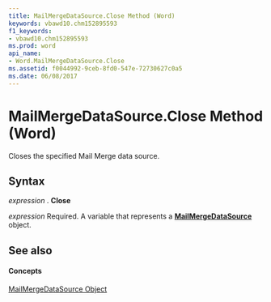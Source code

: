 ```yaml
---
title: MailMergeDataSource.Close Method (Word)
keywords: vbawd10.chm152895593
f1_keywords:
- vbawd10.chm152895593
ms.prod: word
api_name:
- Word.MailMergeDataSource.Close
ms.assetid: f0044992-9ceb-8fd0-547e-72730627c0a5
ms.date: 06/08/2017
---
```



# MailMergeDataSource.Close Method (Word)

Closes the specified Mail Merge data source.


## Syntax

 _expression_ . **Close**

 _expression_ Required. A variable that represents a **[MailMergeDataSource](Word.MailMergeDataSource.md)** object.


## See also


#### Concepts


[MailMergeDataSource Object](Word.MailMergeDataSource.md)

